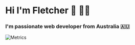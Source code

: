 <h1>Hi I'm Fletcher 👋 👨‍💻</h1>
<h3>I'm passionate web developer from Australia 🇦🇺</h3>

![Metrics]([https://metrics.lecoq.io/fletcherrippon?template=classic&languages=1&isocalendar=1&base=header%2C%20activity%2C%20community%2C%20repositories%2C%20metadata&base.indepth=false&base.hireable=false&base.skip=false&isocalendar=false&isocalendar.duration=full-year&languages=false&languages.limit=8&languages.threshold=0%25&languages.other=false&languages.colors=github&languages.sections=most-used&languages.indepth=false&languages.analysis.timeout=15&languages.analysis.timeout.repositories=7.5&languages.categories=markup%2C%20programming&languages.recent.categories=markup%2C%20programming&languages.recent.load=300&languages.recent.days=14&config.timezone=Australia%2FMelbourne](https://github.com/fletcherrippon/fletcherrippon/blob/master/github-metrics.svg)https://github.com/fletcherrippon/fletcherrippon/blob/master/github-metrics.svg)
